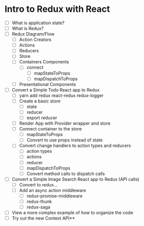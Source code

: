 # Intro to Redux with React

* [ ] What is application state?
* [ ] What is Redux?
* [ ] Redux Diagram/Flow
  * [ ] Action Creators
  * [ ] Actions
  * [ ] Reducers
  * [ ] Store
  * [ ] Containers Components
    * [ ] connect
      * [ ] mapStateToProps
      * [ ] mapDispatchToProps
  * [ ] Presentational Components
* [ ] Convert a Simple Todo React app to Redux
  * [ ] yarn add redux react-redux redux-logger
  * [ ] Create a basic store
    * [ ] state
    * [ ] reducer
    * [ ] export reducer
  * [ ] Render App with Provider wrapper and store
  * [ ] Connect container to the store
    * [ ] mapStateToProps
    * [ ] Convert to use props instead of state
  * [ ] Convert change handlers to action types and reducers
    * [ ] action types
    * [ ] actions
    * [ ] reducer
    * [ ] mapDispatchToProps
    * [ ] Convert method calls to dispatch calls
* [ ] Convert a Simple Image Search React app to Redux (API calls)
  * [ ] Convert to redux...
  * [ ] Add an async action middleware
    * [ ] redux-promise-middleware
    * [ ] redux-thunk
    * [ ] redux-saga
* [ ] View a more complex example of how to organize the code
* [ ] Try out the new Context API**